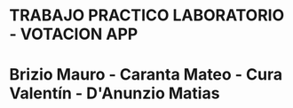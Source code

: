 # TRABAJO PRACTICO LABORATORIO - VOTACION APP
# Brizio Mauro - Caranta Mateo - Cura Valentín - D'Anunzio Matias
